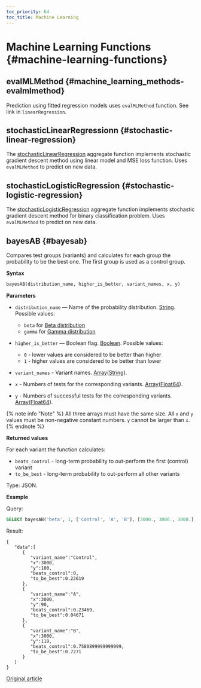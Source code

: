 ```yaml
---
toc_priority: 64
toc_title: Machine Learning
---
```


# Machine Learning Functions {#machine-learning-functions}

## evalMLMethod {#machine_learning_methods-evalmlmethod}

Prediction using fitted regression models uses `evalMLMethod` function. See link in `linearRegression`.

## stochasticLinearRegressionn {#stochastic-linear-regression}

The [stochasticLinearRegression](../../sql-reference/aggregate-functions/reference/stochasticlinearregression.md#agg_functions-stochasticlinearregression) aggregate function implements stochastic gradient descent method using linear model and MSE loss function. Uses `evalMLMethod` to predict on new data.

## stochasticLogisticRegression {#stochastic-logistic-regression}

The [stochasticLogisticRegression](../../sql-reference/aggregate-functions/reference/stochasticlogisticregression.md#agg_functions-stochasticlogisticregression) aggregate function implements stochastic gradient descent method for binary classification problem. Uses `evalMLMethod` to predict on new data.

## bayesAB {#bayesab}

Compares test groups (variants) and calculates for each group the probability to be the best one. The first group is used as a control group.

**Syntax** 

``` sql
bayesAB(distribution_name, higher_is_better, variant_names, x, y)
```

**Parameters** 

-   `distribution_name` — Name of the probability distribution. [String](../../sql-reference/data-types/string.md). Possible values:

    -   `beta` for [Beta distribution](https://en.wikipedia.org/wiki/Beta_distribution)
    -   `gamma` for [Gamma distribution](https://en.wikipedia.org/wiki/Gamma_distribution)

-   `higher_is_better` — Boolean flag. [Boolean](../../sql-reference/data-types/boolean.md). Possible values:

    -    `0` - lower values are considered to be better than higher
    -    `1` - higher values are considered to be better than lower

-   `variant_names` - Variant names. [Array](../../sql-reference/data-types/array.md)([String](../../sql-reference/data-types/string.md)).

-   `x` - Numbers of tests for the corresponding variants. [Array](../../sql-reference/data-types/array.md)([Float64](../../sql-reference/data-types/float.md)).

-   `y` - Numbers of successful tests for the corresponding variants. [Array](../../sql-reference/data-types/array.md)([Float64](../../sql-reference/data-types/float.md)).

{% note info "Note" %}
    All three arrays must have the same size. All `x` and `y` values must be non-negative constant numbers. `y` cannot be larger than `x`.
{% endnote %}

**Returned values**

For each variant the function calculates:
-   `beats_control` - long-term probability to out-perform the first (control) variant
-   `to_be_best` - long-term probability to out-perform all other variants

Type: JSON.

**Example**

Query:

``` sql
SELECT bayesAB('beta', 1, ['Control', 'A', 'B'], [3000., 3000., 3000.], [100., 90., 110.]) FORMAT PrettySpace;
```

Result:

``` text
{
   "data":[
      {
         "variant_name":"Control",
         "x":3000,
         "y":100,
         "beats_control":0,
         "to_be_best":0.22619
      },
      {
         "variant_name":"A",
         "x":3000,
         "y":90,
         "beats_control":0.23469,
         "to_be_best":0.04671
      },
      {
         "variant_name":"B",
         "x":3000,
         "y":110,
         "beats_control":0.7580899999999999,
         "to_be_best":0.7271
      }
   ]
}
```

[Original article](https://clickhouse.tech/docs/en/query_language/functions/machine-learning-functions/) <!--hide-->
